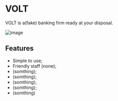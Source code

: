 # VOLT

VOLT is a(fake) banking firm ready at your disposal.



![image](https://raw.githubusercontent.com/Vadenez/depository/blob/master/VOLTSplash.jpg)

## Features

- Simple to use;
- Friendly staff (none);
- (somthing);
- (somthing);
- (somthing);
- (somthing);
- (somthing)
